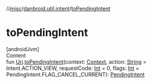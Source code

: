 //[misc](../../index.md)/[danbroid.util.intent](index.md)/[toPendingIntent](to-pending-intent.md)



# toPendingIntent  
[androidJvm]  
Content  
fun [Uri](https://developer.android.com/reference/kotlin/android/net/Uri.html).[toPendingIntent](to-pending-intent.md)(context: [Context](https://developer.android.com/reference/kotlin/android/content/Context.html), action: [String](https://kotlinlang.org/api/latest/jvm/stdlib/kotlin/-string/index.html) = Intent.ACTION_VIEW, requestCode: [Int](https://kotlinlang.org/api/latest/jvm/stdlib/kotlin/-int/index.html) = 0, flags: [Int](https://kotlinlang.org/api/latest/jvm/stdlib/kotlin/-int/index.html) = PendingIntent.FLAG_CANCEL_CURRENT): [PendingIntent](https://developer.android.com/reference/kotlin/android/app/PendingIntent.html)  



